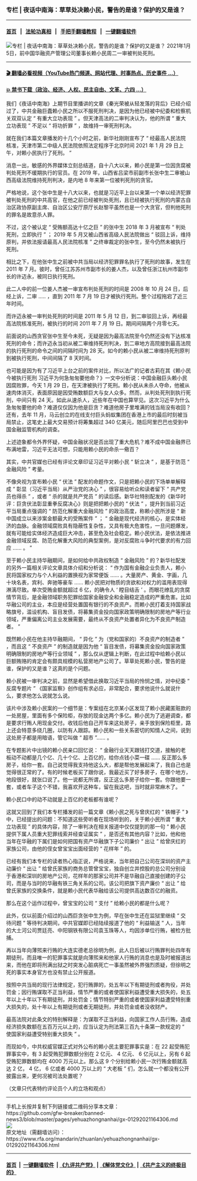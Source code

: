 ### 专栏 | 夜话中南海：草草处决赖小民，警告的是谁？保护的又是谁？
------------------------

#### [首页](https://github.com/gfw-breaker/banned-news3/blob/master/README.md) &nbsp;&nbsp;|&nbsp;&nbsp; [法轮功真相](https://github.com/begood0513/basic/blob/master/README.md)  &nbsp;&nbsp;|&nbsp;&nbsp; [手把手翻墙教程](https://github.com/gfw-breaker/guides/wiki)  &nbsp;&nbsp;|&nbsp;&nbsp; [一键翻墙软件](https://github.com/gfw-breaker/nogfw/blob/master/README.md)  



<div id="headerimg">
 <img alt="专栏 | 夜话中南海：草草处决赖小民，警告的是谁？保护的又是谁？" src="https://www.rfa.org/mandarin/zhuanlan/yehuazhongnanhai/gx-01292021164306.html/@@images/695bdff1-7d89-4bcd-bb45-fd218fd6d2b0.jpeg" title="专栏 | 夜话中南海：草草处决赖小民，警告的是谁？保护的又是谁？"/>
 <span class="lead_image_caption">
  2021年1月5日，前中国华融资产管理公司董事长赖小民周二一审被判处死刑。
 </span>
 <!-- zoomattribute -->
</div>

<hr/>


#### [ 🎬  翻墙必看视频（YouTube热门频道、网站代理、时事热点、历史事件 ...）](https://github.com/gfw-breaker/links/blob/master/banned.md)

#### [ 💥  禁书下载（政治、经济、人权、民主自由、文革、六四 ...）](https://github.com/gfw-breaker/books/blob/master/README.md)

<div id="storytext">
 <div class="sidebar">
 </div>
 <p>
 </p>
 <p>
  我们《夜话中南海》上期节目里播讲的文章《秦光荣被从轻发落的背后》已经介绍过了，中共金融巨蠹赖小民之所以不服死刑判决，是因为他已经被中纪委和检察机关双双认定
  <span>
   “
  </span>
  <span>
   有重大立功表现
  </span>
  <span>
   ”
  </span>
  <span>
   。但天津高法的二审判决认为，他的所谓
  </span>
  <span>
   “
  </span>
  <span>
   重大立功表现
  </span>
  <span>
   ”
  </span>
  <span>
   不足以
  </span>
  <span>
   “
  </span>
  <span>
   将功折罪
  </span>
  <span>
   ”
  </span>
  <span>
   ，故维持一审死刑判决。
  </span>
 </p>
 <p>
  <span>
   就在我们本篇文章播发的十几个小时之前，新华社刚刚宣布了
  </span>
  <span>
   “
  </span>
  <span>
   经最高人民法院核准，天津市第二中级人民法院依照法定程序于北京时间
  </span>
  <span>
   2021
  </span>
  <span>
   年
  </span>
  <span>
   1
  </span>
  <span>
   月
  </span>
  <span>
   29
  </span>
  <span>
   日上午，对赖小民执行了死刑。
  </span>
  <span>
   ”
  </span>
 </p>
 <p>
  <span>
   消息一出，敏感的外界媒体立刻总结道，自十八大以来，赖小民是第一位因贪腐被判处死刑不缓期执行的官员。在
  </span>
  <span>
   2019
  </span>
  <span>
   年，山西省吕梁市前副市长张中生二审被山西高级法院维持死刑判决，是内地
  </span>
  <span>
   8
  </span>
  <span>
   年来第一位被判死刑的贪官。
  </span>
 </p>
 <p>
  <span>
   严格地说，这个张中生是十八大以来，也就是习近平上台以来第一个单以经济犯罪被判处死刑的中共高官，在他之前已经被判处死刑，且已经被执行死刑的内蒙古自治区政协原副主席、自治区公安厅原厅长赵黎平虽然也是一个大贪官，但判他死刑的罪名是故意杀人罪。
  </span>
 </p>
 <p>
  <span>
   不过，这个被认定
  </span>
  <span>
   “
  </span>
  <span>
   受贿额高达十亿之巨
  </span>
  <span>
   ”
  </span>
  <span>
   的张中生
  </span>
  <span>
   2018
  </span>
  <span>
   年
  </span>
  <span>
   3
  </span>
  <span>
   月被宣布
  </span>
  <span>
   “
  </span>
  <span>
   判处死刑，立即执行
  </span>
  <span>
   ”
  </span>
  <span>
   ；
  </span>
  <span>
   2019
  </span>
  <span>
   年
  </span>
  <span>
   5
  </span>
  <span>
   月又被山西省高级人民法院做出
  </span>
  <span>
   “
  </span>
  <span>
   驳回上诉，维持原判，并依法报请最高人民法院核准
  </span>
  <span>
   ”
  </span>
  <span>
   之终审裁定的张中生，至今仍然未被执行死刑。
  </span>
 </p>
 <p>
  <span>
   相比之下，在他张中生之前被中共当局以经济犯罪罪名执行了死刑的故事，发生在
  </span>
  <span>
   2011
  </span>
  <span>
   年
  </span>
  <span>
   7
  </span>
  <span>
   月。彼时，曾任江苏苏州市副市长的姜人杰，以及曾任浙江杭州市副市长的许迈永，被同日执行死刑。
  </span>
 </p>
 <p>
  <span>
   此二人中的前一位姜人杰被一审宣布判处死刑的时间是
  </span>
  <span>
   2008
  </span>
  <span>
   年
  </span>
  <span>
   10
  </span>
  <span>
   月
  </span>
  <span>
   24
  </span>
  <span>
   日，后经上诉，二审
  </span>
  <span>
   …..
  </span>
  <span>
   ，直到
  </span>
  <span>
   2011
  </span>
  <span>
   年
  </span>
  <span>
   7
  </span>
  <span>
   月
  </span>
  <span>
   19
  </span>
  <span>
   日才被执行死刑。整个过程拖宕了近三年时间。
  </span>
 </p>
 <p>
  <span>
   而许迈永被一审判处死刑的时间是
  </span>
  <span>
   2011
  </span>
  <span>
   年
  </span>
  <span>
   5
  </span>
  <span>
   月
  </span>
  <span>
   12
  </span>
  <span>
   日，到二审驳回上诉，再经最高法院核准死刑，被执行的时间
  </span>
  <span>
   2011
  </span>
  <span>
   年
  </span>
  <span>
   7
  </span>
  <span>
   月
  </span>
  <span>
   19
  </span>
  <span>
   日。期间间隔两个月零七天。
  </span>
 </p>
 <p>
  <span>
   前面说的山西贪官张中生至今未死，无疑是因为最高法院至今仍然还没有下达核准死刑的命令；而许迈永当初从被二审维持死刑判决，到二审地方高院接到最高法院的执行死刑的命令之间的间隔时间为
  </span>
  <span>
   28
  </span>
  <span>
   天。如今的赖小民从被二审维持死刑原判到被执行死刑，中间间隔了
  </span>
  <span>
   8
  </span>
  <span>
   天时间。
  </span>
 </p>
 <p>
  <span>
   也可能是因为有了习近平上台之前的案件对比，所以法广的记者古莉在其《赖小民今被执行死刑
  </span>
  <span>
   <span>
    习近平为何急匆匆要他命？》一文中分析说：中国金融巨头赖小民因腐败罪，今天
   </span>
  </span>
  <span>
   1
  </span>
  <span>
   月
  </span>
  <span>
   29
  </span>
  <span>
   日，在天津被执行了死刑。赖小民从未杀人夺命，他被从速肉体消灭，表面原因是因受贿数额巨大与女人众多。然而，从判处死刑到执行死刑，中间只有
  </span>
  <span>
   24
  </span>
  <span>
   天。如此从速杀人，近些年在中国也算罕见。这次习近平为什么急匆匆要他的命？难道仅仅因为他是巨贪？难道他房子里堆满的钱当局没有收回？还有，去年
  </span>
  <span>
   11
  </span>
  <span>
   月，马云创立的在线支付巨头蚂蚁集团在香港上市的最后时刻被当局禁止，这笔史上最大交易预计将筹集超过
  </span>
  <span>
   340
  </span>
  <span>
   亿美元，随后阿里巴巴也受到中国金融监管机构的调查。
  </span>
 </p>
 <p>
  <span>
   上述迹象都令外界怀疑，中国金融状况是否出现了重大危机？难不成中国金融界已布满地雷，习近平无法可想，只能用赖小民的命杀一儆百？
  </span>
 </p>
 <p>
  <span>
   其实，中共官媒也已经有评论文章印证习近平对赖小民
  </span>
  <span>
   “
  </span>
  <span>
   斩立决
  </span>
  <span>
   ”
  </span>
  <span>
   ，是基于防范
  </span>
  <span>
   “
  </span>
  <span>
   金融风险
  </span>
  <span>
   ”
  </span>
  <span>
   考量。
  </span>
 </p>
 <p>
  <span>
   不像央视为宣布赖小民
  </span>
  <span>
   “
  </span>
  <span>
   伏法
  </span>
  <span>
   ”
  </span>
  <span>
   配发的命题作文，只是把赖小民的下场单单解释成
  </span>
  <span>
   “
  </span>
  <span>
   彰显（习近平当局）从严治党的决心
  </span>
  <span>
   ”
  </span>
  <span>
   ，很容易给听众和读者留下
  </span>
  <span>
   “
  </span>
  <span>
   共产党员也得杀
  </span>
  <span>
   ”
  </span>
  <span>
   ，或者
  </span>
  <span>
   “
  </span>
  <span>
   杀的就是共产党员
  </span>
  <span>
   ”
  </span>
  <span>
   的读后感。新华社特别配发的《新华时评：巨贪伏法彰显重拳反腐决心》则是把把赖小民的
  </span>
  <span>
   “
  </span>
  <span>
   伏法
  </span>
  <span>
   ”
  </span>
  <span>
   ，提升到当前习近平当局重点强调的
  </span>
  <span>
   “
  </span>
  <span>
   防范化解重大金融风险
  </span>
  <span>
   ”
  </span>
  <span>
   的政治高度，称赖小民所涉是
  </span>
  <span>
   “
  </span>
  <span>
   新中国成立以来涉案金额最大的受贿案件
  </span>
  <span>
   ”
  </span>
  <span>
   ；
  </span>
  <span>
   “
  </span>
  <span>
   金融是现代经济的核心，是实体经济的血脉。金融领域腐败具有隐蔽性复杂性，又具有极大危害性，一旦问题爆发，就有可能给实体经济造成巨大冲击，甚至危及社会稳定。赖小民伏法，是依法推进金融领域反腐、防范化解重大风险的典型案例，是对反腐败斗争时代要求的有力回应
  </span>
  <span>
   ……
  </span>
  <span>
   。
  </span>
  <span>
   ”
  </span>
 </p>
 <p>
  <span>
   至于赖小民主持华融期间，是如何给中共政权制造
  </span>
  <span>
   “
  </span>
  <span>
   金融风险
  </span>
  <span>
   ”
  </span>
  <span>
   的？新华社配发的另外一篇相关评论文章具体介绍和分析说：
  </span>
  <span>
   “
  </span>
  <span>
   作为国有金融企业负责人，赖小民将国家权力与个人利益的置换视为家常便饭
  </span>
  <span>
   ……
  </span>
  <span>
   。大量房产、黄金、字画，几十块名表，宾利、奔驰等豪车
  </span>
  <span>
   ……
  </span>
  <span>
   赖小民把对物质的贪欲和对权力的滥用表现得淋漓尽致。单次受贿金额就超过
  </span>
  <span>
   6
  </span>
  <span>
   亿，的确令人
  </span>
  <span>
   ‘
  </span>
  <span>
   瞠目结舌
  </span>
  <span>
   ’
  </span>
  <span>
   。而眼花缭乱的贪腐情节背后，是金融领域职务犯罪给国家金融安全和金融稳定造成的严重危害。比如华融公司的主业，本应是经营处置国有银行的不良资产。而赖小民打着支持国家战略旗号，滥设机构、盲目发债，将募集资金投向国家政策明确限制的房地产等行业领域，严重偏离公司主业发展需要，最终从不良资产处置者异化为不良资产制造者。
  </span>
  <span>
   ”
  </span>
 </p>
 <p>
  <span>
   既然赖小民在他主持华融期间，
  </span>
  <span>
   “
  </span>
  <span>
   异化
  </span>
  <span>
   ”
  </span>
  <span>
   为（党和国家的）不良资产的制造者
  </span>
  <span>
   ”
  </span>
  <span>
   ，而且这
  </span>
  <span>
   “
  </span>
  <span>
   不良资产
  </span>
  <span>
   ”
  </span>
  <span>
   的制造就是因为他
  </span>
  <span>
   “
  </span>
  <span>
   盲目发债，将募集资金投向国家政策明确限制的房地产等行业领域
  </span>
  <span>
   ”
  </span>
  <span>
   ，那么仅从逻辑上判断，在此过程中给赖小民以巨额贿赂的肯定会有颇具规模的私营房地产公司了。草草处死赖小民，警告的是谁，保护的又是谁？这真的是个问题。
  </span>
 </p>
 <p>
  <span>
   赖小民被一审判决之前，显然是希望借此换取习近平当局的怜悯之情，对中纪委
  </span>
  <span>
   “
  </span>
  <span>
   反腐专题片
  </span>
  <span>
   ”
  </span>
  <span>
   《国家监察》创作组有求必应，非常配合，要求他说什么就说什么，要求他怎么说就怎么说。
  </span>
 </p>
 <p>
  <span>
   该片中涉及赖小民案的一个细节是：专案组在北京某小区发现了赖小民藏匿赃款的一处房屋，里面有多个保险柜，存放的现金达两个多亿。赖小民为了逃避调查，都是要求行贿人用现金交付。收钱后他自己开车来这处房子，亲手放到保险柜里，路上还会特意多绕几圈，以防有人跟踪。赖小民和一些关系密切的知情人之间，说到这处房子都是用暗语，管它叫做
  </span>
  <span>
   “
  </span>
  <span>
   超市
  </span>
  <span>
   ”……
  </span>
  <span>
   。
  </span>
 </p>
 <p>
  <span>
   在专题影片中出镜的赖小民亲口回忆说：
  </span>
  <span>
   “
  </span>
  <span>
   金融行业天天跟钱打交道，接触的老板动不动都是几个亿、几十个亿、上百亿的，给你点钱小菜一碟
  </span>
  <span>
   ……
  </span>
  <span>
   反正那么多房子，给你一套。自己说觉得我支持他这么大，都是帮他发展起来了，我自己也是觉得很正常的了。有的时候老板买了跟你说，我最近买了好多房子，在哪个地方，地段很好，就张口说了。他一说都无所谓，反正这么多房子给你一套。你跟他要一套，或者车子这个不错，我喜欢开这种车，留在我这吧，当时就非常麻木了。
  </span>
  <span>
   ”
  </span>
 </p>
 <p>
  <span>
   赖小民口中的动不动就是上百亿的老板都有谁呢？
  </span>
 </p>
 <p>
  <span>
   这就又回到了我们本专栏播发的前一篇文章《赖小民之死与曾庆红的
  </span>
  <span>
   “
  </span>
  <span>
   铁帽子
  </span>
  <span>
   ”
  </span>
  <span>
   》中，已经提出的问题：不知道这些旁听者在现场听到的，关于赖小民所谓
  </span>
  <span>
   “
  </span>
  <span>
   重大立功表现
  </span>
  <span>
   ”
  </span>
  <span>
   的具体内容，除了一审判决在相关报道中仅仅提到的那一句
  </span>
  <span>
   “
  </span>
  <span>
   赖小民提供下属人员重大犯罪线索并经查证属实
  </span>
  <span>
   ”
  </span>
  <span>
   ，是否还有其他内容？比如，他和他当年在华融的下属们是如何把国有资产华融旗下子公司廉价
  </span>
  <span>
   “
  </span>
  <span>
   出让
  </span>
  <span>
   ”
  </span>
  <span>
   给曾庆红的家族公司，由他的侄女曾宝宝出面经营的
  </span>
  <span>
   “
  </span>
  <span>
   花样年
  </span>
  <span>
   ”
  </span>
  <span>
   的。
  </span>
 </p>
 <p>
  <span>
   已经有我们本专栏的读者热心指正说，严格说来，当年把自己公司在深圳的资产主动廉价
  </span>
  <span>
   “
  </span>
  <span>
   出让
  </span>
  <span>
   ”
  </span>
  <span>
   给曾氏家族的商务总管曾宝宝，独自创立并控股的总公司分别设于香港和深圳的房地产公司，花样年的那家公司并不是华融自己直接创建的子公司，而是与当时的华融有铁三角关系的公司。该公司把旗下资产廉价
  </span>
  <span>
   “
  </span>
  <span>
   出让
  </span>
  <span>
   ”
  </span>
  <span>
   给曾氏家族的交换条件，就是赖小民代表华融给该公司提供高达数百亿的融资。
  </span>
 </p>
 <p>
  <span>
   那么在这个运作过程中，曾宝宝的公司
  </span>
  <span>
   “
  </span>
  <span>
   支付
  </span>
  <span>
   ”
  </span>
  <span>
   给赖小民的都是什么呢？
  </span>
 </p>
 <p>
  <span>
   此外，仅以前面介绍过的山西巨贪张中生为例，早在张中生还在监狱里继续
  </span>
  <span>
   “
  </span>
  <span>
   交待问题
  </span>
  <span>
   ”
  </span>
  <span>
   等待判决期间，中共官媒即已经陆续报道了他的
  </span>
  <span>
   “
  </span>
  <span>
   利益输送
  </span>
  <span>
   ”
  </span>
  <span>
   人，当年的大土河公司贾廷亮、中阳钢铁有限公司袁玉珠等人，均因涉单位行贿，被检方批捕。
  </span>
 </p>
 <p>
  <span>
   再以当年向薄煕来行贿的大连实德老总徐明为例，此人日后被以行贿罪判处四年有期徒刑，而且唯一的犯罪事实就是向薄煕来和他家人行贿的消息也是及时被报道出来，而他在即将刑满出狱之时突发心脏病死亡一事虽然被外界强烈质疑，但徐明之死的事实本身官方也没有禁止公开报道。
  </span>
 </p>
 <p>
  <span>
   按照中共当局的现行法律规定，犯行贿罪的，处五年以下有期徒刑或者拘役，并处罚金；因行贿谋取不正当利益，情节严重的或者使国家利益遭受重大损失的，处五年以上十年以下有期徒刑，并处罚金；情节特别严重的或者使国家利益遭受特别重大损失的，处十年以上有期徒刑或者无期徒刑，并处罚金或者没收财产。
  </span>
 </p>
 <p>
  <span>
   最高法院对此条文的特别解释是：为谋取不正当利益，向国家工作人员行贿，造成经济损失数额在五百万元以上的，应当认定为刑法第三百九十条第一款规定的
  </span>
  <span>
   “
  </span>
  <span>
   使国家利益遭受特别重大损失
  </span>
  <span>
   ”
  </span>
  <span>
   。
  </span>
 </p>
 <p>
  <span>
   而现如今，中共权威官媒正式对外公布的赖小民主要犯罪事实是：在
  </span>
  <span>
   22
  </span>
  <span>
   起受贿犯罪事实中，有
  </span>
  <span>
   3
  </span>
  <span>
   起受贿犯罪数额分别在
  </span>
  <span>
   2
  </span>
  <span>
   亿元、
  </span>
  <span>
   4
  </span>
  <span>
   亿元、
  </span>
  <span>
   6
  </span>
  <span>
   亿元以上，另有
  </span>
  <span>
   6
  </span>
  <span>
   起受贿犯罪数额均在
  </span>
  <span>
   4000
  </span>
  <span>
   万元以上。那么这
  </span>
  <span>
   9
  </span>
  <span>
   个分别给赖小民一次行贿金额就高达
  </span>
  <span>
   2
  </span>
  <span>
   亿，
  </span>
  <span>
   4
  </span>
  <span>
   亿，
  </span>
  <span>
   6
  </span>
  <span>
   亿或者
  </span>
  <span>
   4000
  </span>
  <span>
   万以上的
  </span>
  <span>
   “
  </span>
  <span>
   大老板
  </span>
  <span>
   ”
  </span>
  <span>
   们，怎么就一个都没有公开披露出来，更何况被司法处置呢？
  </span>
 </p>
 <p>
  <span>
   （文章只代表特约评论员个人的立场和观点）
  </span>
 </p>
</div>

<hr/>
手机上长按并复制下列链接或二维码分享本文章：<br/>
https://github.com/gfw-breaker/banned-news3/blob/master/pages/yehuazhongnanhai/gx-01292021164306.md <br/>
<a href='https://github.com/gfw-breaker/banned-news3/blob/master/pages/yehuazhongnanhai/gx-01292021164306.md'><img src='https://github.com/gfw-breaker/banned-news3/blob/master/pages/yehuazhongnanhai/gx-01292021164306.md.png'/></a> <br/>
原文地址（需翻墙访问）：https://www.rfa.org/mandarin/zhuanlan/yehuazhongnanhai/gx-01292021164306.html


------------------------
#### [首页](https://github.com/gfw-breaker/banned-news3/blob/master/README.md) &nbsp;|&nbsp; [一键翻墙软件](https://github.com/gfw-breaker/nogfw/blob/master/README.md) &nbsp;| [《九评共产党》](https://github.com/gfw-breaker/9ping.md/blob/master/README.md#九评之一评共产党是什么) | [《解体党文化》](https://github.com/gfw-breaker/jtdwh.md/blob/master/README.md) | [《共产主义的终极目的》](https://github.com/gfw-breaker/gczydzjmd.md/blob/master/README.md)


<img src='http://gfw-breaker.win/banned-news3/pages/yehuazhongnanhai/gx-01292021164306.md' width='0px' height='0px'/>